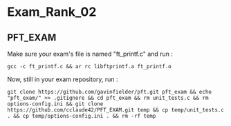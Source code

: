 # Exam_Rank_02

## PFT_EXAM

Make sure your exam's file is named "ft_printf.c" and run :

    gcc -c ft_printf.c && ar rc libftprintf.a ft_printf.o

Now, still in your exam repository, run :
   
    git clone https://github.com/gavinfielder/pft.git pft_exam && echo "pft_exam/" >> .gitignore && cd pft_exam && rm unit_tests.c && rm options-config.ini && git clone https://github.com/cclaude42/PFT_EXAM.git temp && cp temp/unit_tests.c . && cp temp/options-config.ini . && rm -rf temp
